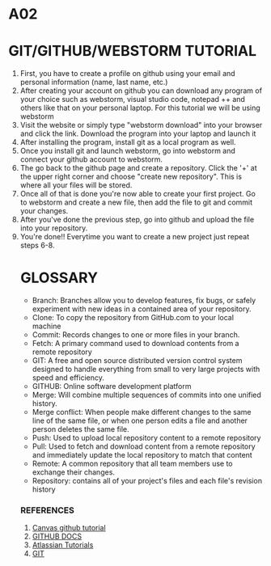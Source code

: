# A02
<!DOCTYPE html>
<html lang='en'>
  <head>
    <h1>GIT/GITHUB/WEBSTORM TUTORIAL</h1>
  </head>
  <body>
    <ol>
      <li>First, you have to create a profile on github using your email and personal information (name, last name, etc.)</li>
      <li>After creating your account on github you can download any program of your choice such as webstorm, visual studio code, notepad ++ and others like that on your personal laptop. For this tutorial we will be using webstorm</li>
      <li>Visit the website or simply type "webstorm download" into your browser and click the link. Download the program into your laptop and launch it</li>
      <li>After installing the program, install git as a local program as well.</li>
      <li>Once you install git and launch webstorm, go into webstorm and connect your github account to webstorm.</li>
      <li>The go back to the github page and create a repository. Click the '+' at the upper right corner and choose "create new repository". This is where all your files will be stored.</li>
      <li>Once all of that is done you're now able to create your first project. Go to webstorm and create a new file, then add the file to git and commit your changes.</li>
      <li>After you've done the previous step, go into github and upload the file into your repository.</li>
      <li>You're done!! Everytime you want to create a new project just repeat steps 6-8.</li></ul>
  </body>
  <h1>GLOSSARY</h1>
  <ul>
    <li>Branch: Branches allow you to develop features, fix bugs, or safely experiment with new ideas in a contained area of your repository.</li>
    <li>Clone: To copy the repository from GitHub.com to your local machine</li>
    <li>Commit: Records changes to one or more files in your branch.</li>
    <li>Fetch: A primary command used to download contents from a remote repository</li>
    <li>GIT: A free and open source distributed version control system designed to handle everything from small to very large projects with speed and efficiency.</li>
    <li>GITHUB: Online software development platform</li>
    <li>Merge: Will combine multiple sequences of commits into one unified history.</li>
    <li>Merge conflict: When people make different changes to the same line of the same file, or when one person edits a file and another person deletes the same file.</li>
    <li>Push: Used to upload local repository content to a remote repository </li>
    <li>Pull: Used to fetch and download content from a remote repository and immediately update the local repository to match that content</li>
    <li>Remote: A common repository that all team members use to exchange their changes.</li>
    <li>Repository: contains all of your project's files and each file's revision history</li>
  </ul>
<h3>REFERENCES</h3>
      <ol>
        <li><a href='https://njit.instructure.com/courses/31502/files/5220753?module_item_id=1142065'>Canvas github tutorial</a></li>
        <li><a href="https://docs.github.com/en">GITHUB DOCS</a></li>
        <li><a href="https://www.atlassian.com/git/tutorials/learn-git-with-bitbucket-cloud">Atlassian Tutorials</a></li>
        <li><a href="https://git-scm.com">GIT</a></li>
      </ol>

